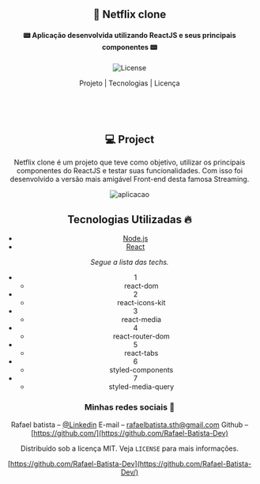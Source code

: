 <center>
<h2 align="center"> 
	🎥 Netflix clone
</h2>
<h4 align="center"> 
	📟 Aplicação desenvolvida utilizando ReactJS e seus principais componentes 📟
</h4>

<p align="center">
	  
  
  <img alt="License" src="https://img.shields.io/badge/license-MIT-brightgreen"> 
<p>

<p align="center">
  Projeto |
  Tecnologias |
  Licença
</p>
<p>&nbsp;&nbsp;</p>

<p>&nbsp;&nbsp;</p>

## 💻 Project

Netflix clone é um projeto que teve como objetivo, utilizar os principais componentes do ReactJS e testar suas funcionalidades. Com isso foi desenvolvido a versão mais amigável Front-end desta famosa Streaming.

![aplicacao](https://github.com/Rafael-Batista-Dev/)

## Tecnologias Utilizadas 🔥

- [Node.js](https://nodejs.org/en/)
- [React](https://reactjs.org)

_Segue a lista das techs._

- 1
  - react-dom
- 2
  - react-icons-kit
- 3
  - react-media
- 4
  - react-router-dom
- 5
  - react-tabs
- 6
  - styled-components
- 7
  - styled-media-query

### Minhas redes sociais 🔗

Rafael batista – [@Linkedin](https://www.linkedin.com/in/rafael-batista-dev/)
E-mail – rafaelbatista.sth@gmail.com
Github –[https://github.com/](https://github.com/Rafael-Batista-Dev)

Distribuído sob a licença MIT. Veja `LICENSE` para mais informações.

[https://github.com/Rafael-Batista-Dev](https://github.com/Rafael-Batista-Dev/)
